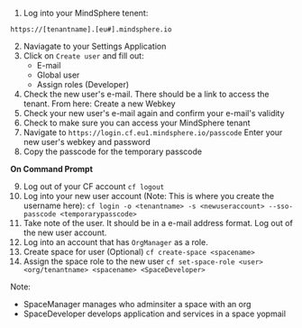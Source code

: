 1. Log into your MindSphere tenent:

`https://[tenantname].[eu#].mindsphere.io`

2. Naviagate to your Settings Application
3. Click on `Create user` and fill out: 
    * E-mail
    * Global user
    * Assign roles (Developer)
4. Check the new user's e-mail. There should be a link to access the tenant. From here: Create a new Webkey
5. Check your new user's e-mail again and confirm your e-mail's validity
6. Check to make sure you can access your MindSphere tenant
7. Navigate to `https://login.cf.eu1.mindsphere.io/passcode` Enter your new user's webkey and password
8. Copy the passcode for the temporary passcode

**On Command Prompt**

9. Log out of your CF account `cf logout`
10. Log into your new user account (Note: This is where you create the username here): `cf login -o <tenantname> -s <newuseraccount> --sso-passcode <temporarypasscode>`
11. Take note of the user. It should be in a e-mail address format. Log out of the new user account.
12. Log into an account that has `OrgManager` as a role.
13. Create space for user (Optional) `cf create-space <spacename>`
14. Assign the space role to the new user `cf set-space-role <user> <org/tenantname> <spacename> <SpaceDeveloper>`

Note: 
* SpaceManager manages who adminsiter a space with an org
* SpaceDeveloper develops application and services in a space
yopmail